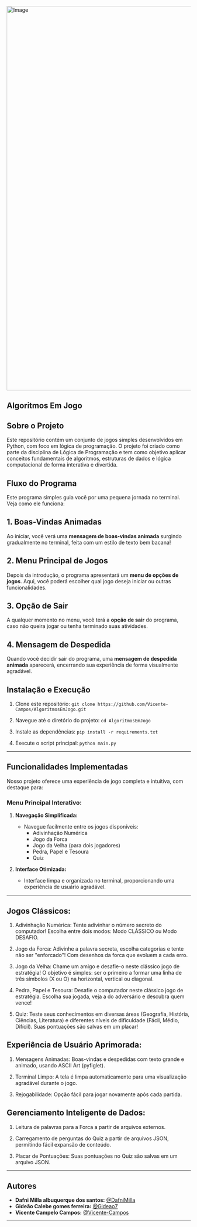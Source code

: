 <img width="1048" height="1048" alt="Image" src="https://github.com/user-attachments/assets/37d466b9-f206-4188-ae50-ed1e799464cf" />

## Algoritmos Em Jogo

## Sobre o Projeto
Este repositório contém um conjunto de jogos simples desenvolvidos em Python, com foco em lógica de programação. O projeto foi criado como parte da disciplina de Lógica de Programação e tem como objetivo aplicar conceitos fundamentais de algoritmos, estruturas de dados e lógica computacional de forma interativa e divertida.

## Fluxo do Programa
Este programa simples guia você por uma pequena jornada no terminal. Veja como ele funciona:

## 1. Boas-Vindas Animadas
Ao iniciar, você verá uma **mensagem de boas-vindas animada** surgindo gradualmente no terminal, feita com um estilo de texto bem bacana!

## 2. Menu Principal de Jogos
Depois da introdução, o programa apresentará um **menu de opções de jogos**. Aqui, você poderá escolher qual jogo deseja iniciar ou outras funcionalidades.

## 3. Opção de Sair
A qualquer momento no menu, você terá a **opção de sair** do programa, caso não queira jogar ou tenha terminado suas atividades.

## 4. Mensagem de Despedida
Quando você decidir sair do programa, uma **mensagem de despedida animada** aparecerá, encerrando sua experiência de forma visualmente agradável.

## Instalação e Execução

1. Clone este repositório: `git clone https://github.com/Vicente-Campos/AlgoritmosEmJogo.git`

2. Navegue até o diretório do projeto: `cd AlgoritmosEmJogo`

3. Instale as dependências: `pip install -r requirements.txt`

4. Execute o script principal: `python main.py`

---
## Funcionalidades Implementadas

Nosso projeto oferece uma experiência de jogo completa e intuitiva, com destaque para:

### Menu Principal Interativo:

1.  **Navegação Simplificada:**
    * Navegue facilmente entre os jogos disponíveis:
        * Adivinhação Numérica
        * Jogo da Forca
        * Jogo da Velha (para dois jogadores)
        * Pedra, Papel e Tesoura
        * Quiz

2.  **Interface Otimizada:**
    * Interface limpa e organizada no terminal, proporcionando uma experiência de usuário agradável.
---

## Jogos Clássicos:

1. Adivinhação Numérica: Tente adivinhar o número secreto do computador! Escolha entre dois modos: Modo CLÁSSICO ou Modo DESAFIO.

2. Jogo da Forca: Adivinhe a palavra secreta, escolha categorias e tente não ser "enforcado"! Com desenhos da forca que evoluem a cada erro.

3. Jogo da Velha: Chame um amigo e desafie-o neste clássico jogo de estratégia! O objetivo é simples: ser o primeiro a formar uma linha de três símbolos (X ou O) na horizontal, vertical ou diagonal.  

4. Pedra, Papel e Tesoura: Desafie o computador neste clássico jogo de estratégia. Escolha sua jogada, veja a do adversário e descubra quem vence!

5. Quiz: Teste seus conhecimentos em diversas áreas (Geografia, História, Ciências, Literatura) e diferentes níveis de dificuldade (Fácil, Médio, Difícil). Suas pontuações são salvas em um placar!

## Experiência de Usuário Aprimorada:

1. Mensagens Animadas: Boas-vindas e despedidas com texto grande e animado, usando ASCII Art (pyfiglet).

2. Terminal Limpo: A tela é limpa automaticamente para uma visualização agradável durante o jogo.

3. Rejogabilidade: Opção fácil para jogar novamente após cada partida.

## Gerenciamento Inteligente de Dados:

1. Leitura de palavras para a Forca a partir de arquivos externos.

2. Carregamento de perguntas do Quiz a partir de arquivos JSON, permitindo fácil expansão de conteúdo.

3. Placar de Pontuações: Suas pontuações no Quiz são salvas em um arquivo JSON.

---

## **Autores**

* **Dafni Milla albuquerque dos santos:** [@DafniMilla](https://github.com/DafniMilla)
* **Gideão Calebe gomes ferreira:** [@Gideao7](https://github.com/Gideao7)
* **Vicente Campelo Campos:** [@Vicente-Campos](https://github.com/Vicente-Campos)

---
